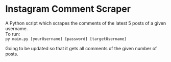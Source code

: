 # Instagram Comment Scraper

A Python script which scrapes the comments of the latest 5 posts of a given username.  
To run:  
`
py main.py [yourUsername] [password] [targetUsername]
`

Going to be updated so that it gets all comments of the given number of posts.
